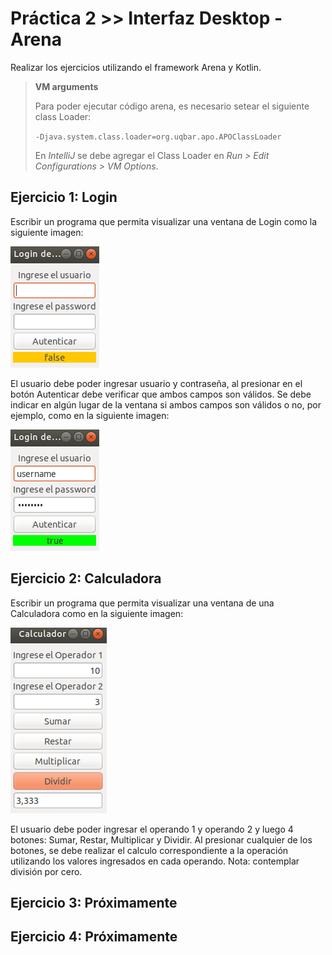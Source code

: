 # Práctica 2 >> Interfaz Desktop - Arena

Realizar los ejercicios utilizando el framework Arena y Kotlin.

> **VM arguments**
> 
> Para poder ejecutar código arena, es necesario setear el siguiente class Loader:
> 
> `-Djava.system.class.loader=org.uqbar.apo.APOClassLoader`
>
> En _IntelliJ_ se debe agregar el Class Loader en _Run > Edit Configurations > VM Options_.


## Ejercicio 1: Login

Escribir un programa que permita visualizar una ventana de Login como la siguiente imagen:

![ej1](_img/ej1.1.png)

El usuario debe poder ingresar usuario y contraseña, al presionar en el botón Autenticar debe verificar que ambos campos son válidos. Se debe indicar en algún lugar de la ventana si ambos campos son válidos o no, por ejemplo, como en la siguiente imagen:

![ej1](_img/ej1.2.png)


## Ejercicio 2: Calculadora

Escribir un programa que permita visualizar una ventana de una Calculadora como en la siguiente imagen:


![ej2](_img/ej2.png)


El usuario debe poder ingresar el operando 1 y operando 2 y luego 4 botones: Sumar, Restar, Multiplicar y Dividir. 
Al presionar cualquier de los botones, se debe realizar el calculo correspondiente a la operación utilizando los valores ingresados en cada operando.
Nota: contemplar división por cero.

## Ejercicio 3: Próximamente

## Ejercicio 4: Próximamente


